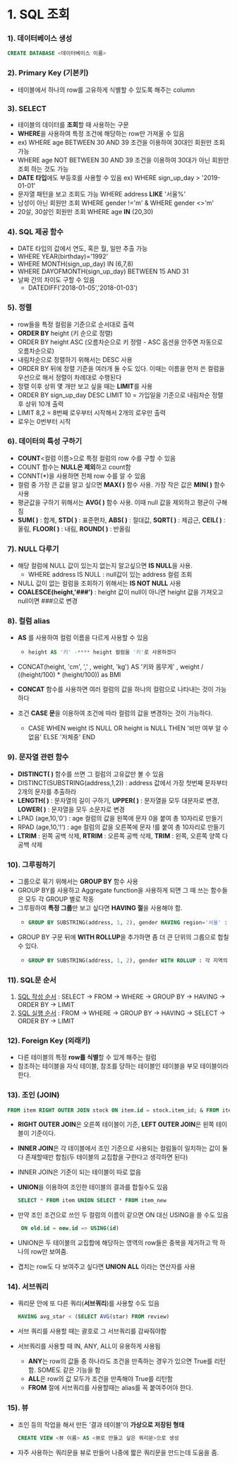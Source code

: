 # 1. SQL 조회

### 1). 데이터베이스 생성

```sql
CREATE DATABASE <데이터베이스 이름>
```

<u></u>

### 2). Primary Key (기본키)

- 테이블에서 하나의 row를 고유하게 식별할 수 있도록 해주는 column

<u></u>

### 3). SELECT

-  테이블의 데이터를 **조회**할 때 사용하는 구문
- **WHERE**을 사용하여 특정 조건에 해당하는 row만 가져올 수 있음
- ex) WHERE age BETWEEN 30 AND 39 조건을 이용하여 30대인 회원만 조회 가능
- WHERE age NOT BETWEEN 30 AND 39 조건을 이용하여 30대가 아닌 회원만 조회 하는 것도 가능 
- **DATE 타입**에도 부등호를 사용할 수 있음 ex)  WHERE sign_up_day > '2019-01-01'
- 문자열 패턴을 보고 조회도 가능 WHERE address **LIKE** '서울%'
- 남성이 아닌 회원만 조회 WHERE gender !='m' & WHERE gender <>'m'
- 20살, 30살인 회원만 조회 WHERE age **IN** (20,30)

<u></u>

### 4). SQL 제공 함수

-  DATE 타입의 값에서 연도, 혹은 월, 일만 추출 가능
  - WHERE YEAR(birthday)='1992'
  -  WHERE MONTH(sign_up_day) IN (6,7,8)
  - WHERE DAYOFMONTH(sign_up_day) BETWEEN 15 AND 31
- 날짜 간의 차이도 구할 수 있음
  -  DATEDIFF('2018-01-05','2018-01-03')

<u></u>

### 5). 정렬

- row들을 특정 컬럼을 기준으로 순서대로 출력
- **ORDER BY** height (키 순으로 정렬)
- ORDER BY height ASC (오름차순으로 키 정렬 - ASC 옵션을 안주면 자동으로 오름차순으로)
- 내림차순으로 정렬하기 위해서는 DESC 사용
- ORDER BY 뒤에 정렬 기준을 여러개 둘 수도 있다. 이때는 이름을 먼저 쓴 컬럼을 우선으로 해서 정렬이 차례대로 수행된다
- 정렬 이후 상위 몇 개만 보고 싶을 때는 **LIMIT**를 사용
- ORDER BY sign_up_day DESC LIMIT 10 = 가입일을 기준으로 내림차순 정렬 후 상위 10개 출력
- LIMIT 8,2 = 8번째 로우부터 시작해서 2개의 로우만 출력
- 로우는 0번부터 시작

<u></u>

### 6). 데이터의 특성 구하기

- **COUNT**<컬럼 이름>으로 특정 컬럼의 row 수를 구할 수 있음 
- COUNT 함수는 **NULL은 제외**하고 count함
- CONNT(*)을 사용하면 전체 row 수를 알 수 있음
- 컬럼 중 가장 큰 값을 알고 싶으면 **MAX( )** 함수 사용. 가장 작은 값은 **MIN( )** 함수 사용
- 평균값을 구하기 위해서는 **AVG( )** 함수 사용. 이때 null 값을 제외하고 평균이 구해짐
- **SUM( )** : 합계, **STD( )** : 표준편차, **ABS( )** : 절대값, **SQRT( )** : 제곱근, **CEIL( )** : 올림, **FLOOR( )** : 내림, **ROUND( )** : 반올림

<u></u>

### 7). NULL 다루기

- 해당 컬럼에 NULL 값이 있는지 없는지 알고싶으면 **IS NULL**을 사용. 
  - WHERE address IS NULL : null값이 있는 address 컬럼 조회
- NULL 값이 없는 컬럼을 조회하기 위해서는 **IS NOT NULL** 사용
- **COALESCE(height,'###')** : height 값이 null이 아니면 height 값을 가져오고 null이면 ###으로 변경

<u></u>

### 8). 컬럼 alias

- **AS** 를 사용하여 컬럼 이름을 다르게 사용할 수 있음 

  - ```sql
    height AS '키' -**** height 컬럼을 '키'로 사용하겠다
    ```

- CONCAT(height, 'cm', ',' , weight, 'kg') AS '키와 몸무게' , weight / ((height/100) * (height/100)) as BMI

- **CONCAT** 함수를 사용하면 여러 컬럼의 값을 하나의 컬럼으로 나타내는 것이 가능하다

- 조건 **CASE 문**을 이용하여 조건에 따라 컬럼의 값을 변경하는 것이 가능하다. 

  - CASE WHEN weight IS NULL OR height is NULL THEN '비만 여부 알 수 없음' ELSE '저체중' END

<u></u>

### 9). 문자열 관련 함수

- **DISTINCT( )** 함수를 쓰면 그 컬럼의 고유값만 볼 수 있음
- DISTINCT(SUBSTRING(address,1,2)) : address 값에서 가장 첫번째 문자부터 2개의 문자를 추출하라
- **LENGTH( )** : 문자열의 길이 구하기, **UPPER( )** : 문자열을 모두 대문자로 변경, **LOWER( )** : 문자열을 모두 소문자로 변경
- LPAD (age,10,'0') : age 컬럼의 값을 왼쪽에 문자 0을 붙여 총 10자리로 만들기
- RPAD (age,10,'!') : age 컬럼의 값을 오른쪽에 문자 !를 붙여 총 10자리로 만들기
- **LTRIM** : 왼쪽 공백 삭제, **RTRIM** : 오른쪽 공백 삭제, **TRIM** : 왼쪽, 오른쪽 양쪽 다 공백 삭제

<u></u>

### 10). 그루핑하기

- 그룹으로 묶기 위해서는 **GROUP BY** 함수 사용
- GROUP BY를 사용하고 Aggregate function을 사용하게 되면 그 때 쓰는 함수들은 모두 각 GROUP 별로 작동
- 그루핑하여 **특정 그룹**만 보고 싶다면 **HAVING 절**을 사용해야 함.
  - ```sql
    GROUP BY SUBSTRING(address, 1, 2), gender HAVING region='서울' : 지역, 성별로 그룹을 나누고 지역이 서울인 컬럼만 출력
    ```
- GROUP BY 구문 뒤에 **WITH ROLLUP**을 추가하면 좀 더 큰 단위의 그룹으로 합칠 수 있다.
  - ```sql
    GROUP BY SUBSTRING(address, 1, 2), gender WITH ROLLUP : 각 지역의 여성 + 남성의 값을 알 수 있다.
    ```

<u></u>

### 11). SQL문 순서

1. <u>SQL 작성 순서</u> : SELECT -> FROM ->  WHERE -> GROUP BY -> HAVING -> ORDER BY -> LIMIT
2. <u>SQL 실행 순서</u> : FROM -> WHERE -> GROUP BY -> HAVING -> SELECT -> ORDER BY -> LIMIT

<u></u>

### 12). Foreign Key (외래키)

- 다른 테이블의 특정 **row를 식별**할 수 있게 해주는 컬럼
- 참조하는 테이블을 자식 테이블, 참조를 당하는 테이블인 테이블을 부모 테이블이라 한다.

<u></u>

### 13). 조인 (JOIN)

```sql
FROM item RIGHT OUTER JOIN stock ON item.id = stock.item_id; & FROM item LEFT OUTER JOIN stock ON item.id = stock.item_id;
```

- **RIGHT OUTER JOIN**은 오른쪽 테이블이 기준, **LEFT OUTER JOIN**은 왼쪽 테이블이 기준이다.

- **INNER JOIN**은 각 테이블에서 조인 기준으로 사용되는 컬럼들이 일치하는 값이 둘 다 존재할때만 합침(두 테이블의 교집합을 구한다고 생각하면 된다)

- INNER JOIN은 기준이 되는 테이블이 따로 없음

- **UNION**을 이용하여 조인한 테이블의 결과를 합칠수도 있음 

  ```sql
  SELECT * FROM item UNION SELECT * FROM item_new
  ```

- 만약 조인 조건으로 쓰인 두 컬럼의 이름이 같으면 ON 대신 USING을 쓸 수도 있음

  ```sql
   ON old.id = new.id => USING(id)
  ```

- UNION은 두 테이블의 교집합에 해당하는 영역의 row들은 중복을 제거하고 딱 하나의 row만 보여줌.

- 겹치는 row도 다 보여주고 싶다면 **UNION ALL** 이라는 연산자를 사용

<u></u>

### 14). 서브쿼리

- 쿼리문 안에 또 다른 쿼리(**서브쿼리**)를 사용할 수도 있음

  ```sql
  HAVING avg_star < (SELECT AVG(star) FROM review)
  ```

- 서브 쿼리를 사용할 때는 괄호로 그 서브쿼리를 감싸줘야함

- 서브쿼리를 사용할 때 IN, ANY, ALL이 유용하게 사용됨

  - **ANY**는 row의 값들 중 하나라도 조건을 만족하는 경우가 있으면 True를 리턴함. SOME도 같은 기능을 함
  - **ALL**은 row의 값 모두가 조건을 만족해야 True를 리턴함
  - **FROM** 절에 서브쿼리를 사용할때는 alias를 꼭 붙여주어야 한다.

<u></u>

### 15). 뷰

- 조인 등의 작업을 해서 만든 '결과 테이블'이 **가상으로 저장된 형태**

  ```sql
  CREATE VIEW <뷰 이름> AS <뷰로 만들고 싶은 쿼리문>으로 생성
  ```

- 자주 사용하는 쿼리문을 뷰로 만들어 나중에 짧은 쿼리문을 만드는데 도움을 줌.
